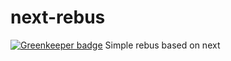 # next-rebus

[![Greenkeeper badge](https://badges.greenkeeper.io/zrrrzzt/next-rebus.svg)](https://greenkeeper.io/)
Simple rebus based on next

